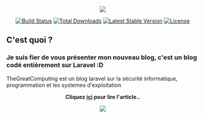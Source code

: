 <p align="center"><img src="https://laravel.com/assets/img/components/logo-laravel.svg"></p>

<p align="center">
<a href="https://travis-ci.org/laravel/framework"><img src="https://travis-ci.org/laravel/framework.svg" alt="Build Status"></a>
<a href="https://packagist.org/packages/laravel/framework"><img src="https://poser.pugx.org/laravel/framework/d/total.svg" alt="Total Downloads"></a>
<a href="https://packagist.org/packages/laravel/framework"><img src="https://poser.pugx.org/laravel/framework/v/stable.svg" alt="Latest Stable Version"></a>
<a href="https://packagist.org/packages/laravel/framework"><img src="https://poser.pugx.org/laravel/framework/license.svg" alt="License"></a>
</p>

## C'est quoi ?
### Je suis fier de vous présenter mon nouveau blog, c'est un blog codé entièrement sur Laravel :D

TheGreatComputing est un blog laravel sur la sécurité informatique, programmation et les systemes d'exploitation

<p style="text-align: center;font-weight: bold">Cliquez <a href="http://thegreatcomputing.fr.nf/articles/bienvenue-dans-thegreatcomputing">ici</a> pour lire l'article..</p>

<div align="center">
  <img src="http://thegreatcomputing.fr.nf/storage/miniatures/LsH8iBP5AXaVHyfYVWjUEe6cfEz4s5GLxWy5uvGZ.png">
</div>

